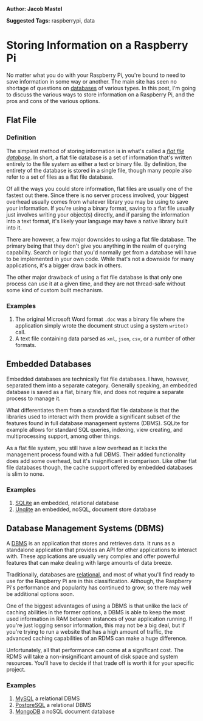 **Author: Jacob Mastel**

**Suggested Tags:** raspberrypi, data

# Storing Information on a Raspberry Pi

No matter what you do with your Raspberry Pi, you're bound to need to save information in some way or another. The main site has seen no shortage of questions on [databases](http://raspberrypi.stackexchange.com/search?q=databases) of various types. In this post, I'm going to discuss the various ways to store information on a Raspberry Pi, and the pros and cons of the various options.

## Flat File

### Definition

The simplest method of storing information is in what's called a *[flat file database](https://en.wikipedia.org/wiki/Flat_file_database)*. In short, a flat file database is a set of information that's written entirely to the file system as either a text or binary file. By definition, the entirety of the database is stored in a single file, though many people also refer to a set of files as a flat file database.

Of all the ways you could store information, flat files are usually one of the fastest out there. Since there is no server process involved, your biggest overhead usually comes from whatever library you may be using to save your information. If you're using a binary format, saving to a flat file usually just involves writing your object(s) directly, and if parsing the information into a text format, it's likely your language may have a native library built into it.

There are however, a few major downsides to using a flat file database. The primary being that they don't give you anything in the realm of querying capability. Search or logic that you'd normally get from a database will have to be implemented in your own code. While that's not a downside for many applications, it's a bigger draw back in others.

The other major drawback of using a flat file database is that only one process can use it at a given time, and they are not thread-safe without some kind of custom built mechanism.

### Examples

1. The original Microsoft Word format `.doc` was a binary file where the application simply wrote the document struct using a system `write()` call.
2. A text file containing data parsed as `xml`, `json`, `csv`, or a number of other formats. 

## Embedded Databases

Embedded databases are technically flat file databases. I have, however, separated them into a separate category. Generally speaking, an embedded database is saved as a flat, binary file, and does not require a separate process to manage it.

What differentiates them from a standard flat file database is that the libraries used to interact with them provide a significant subset of the features found in full database management systems (DBMS). SQLite for example allows for standard SQL queries, indexing, view creating, and multiprocessing support, among other things.

As a flat file system, you still have a low overhead as it lacks the management process found with a full DBMS. Their added functionality does add some overhead, but it's insignificant in comparison. Like other flat file databases though, the cache support offered by embedded databases is slim to none. 

### Examples

1. [SQLite](http://sqlite.org/) an embedded, relational database
2. [Unqlite](https://unqlite.org/) an embedded, noSQL, document store database

## Database Management Systems (DBMS)

A [DBMS](https://en.wikipedia.org/wiki/Database) is an application that stores and retrieves data. It runs as a standalone application that provides an API for other applications to interact with. These applications are usually very complex and offer powerful features that can make dealing with large amounts of data breeze.

Traditionally, databases are [relational](https://en.wikipedia.org/wiki/Relational_database), and most of what you'll find ready to use for the Raspberry Pi are in this classification. Although, the Raspberry Pi's performance and popularity has continued to grow, so there may well be additional options soon.

One of the biggest advantages of using a DBMS is that unlike the lack of caching abilities in the former options, a DBMS is able to keep the most used information in RAM between instances of your application running. If you're just logging sensor information, this may not be a big deal, but if you're trying to run a website that has a high amount of traffic, the advanced caching capabilities of an RDMS can make a huge difference.

Unfortunately, all that performance can come at a significant cost. The RDMS will take a non-insignificant amount of disk space and system resources. You'll have to decide if that trade off is worth it for your specific project.

### Examples
1. [MySQL](https://www.mysql.com/) a relational DBMS
2. [PostgreSQL](http://www.postgresql.org/) a relational DBMS
3. [MongoDB](https://www.mongodb.com/) a noSQL document database

